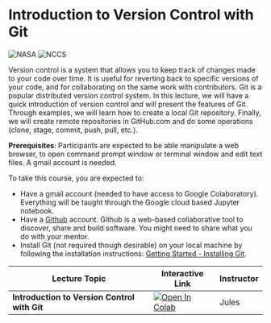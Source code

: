 # Introduction to Version Control with Git

![NASA](http://www.nasa.gov/sites/all/themes/custom/nasatwo/images/nasa-logo.svg) ![NCCS](https://www.nccs.nasa.gov/sites/default/files/NCCS_Logo_0.png)


Version control is a system that allows you to keep track of changes made to your code over time. It is useful for reverting back to specific versions of your code, and for collaborating on the same work with contributors. Git is a popular distributed version control system. In this lecture, we will have a quick introduction of version control and will present the features of Git. Through examples, we will learn how to create a local Git repository. Finally, we will create remote repositories in GitHub.com and do some operations (clone, stage, commit, push, pull, etc.).

**Prerequisites**: Participants are expected to be able manipulate a web browser, to open command prompt window or terminal window and edit text files. A gmail account is needed.


To take this course, you are expected to:

- Have a gmail account (needed to have access to Google Colaboratory). Everything will be taught through the Google cloud based Jupyter notebook.
- Have a [Github](github.com) account. Github is a web-based collaborative
  tool to discover, share and build software. You might need to share what you do with your mentor. 
- Install Git (not required though desirable) on your local machine by following the installation instructions: [Getting Started - Installing Git](https://git-scm.com/book/en/v2/Getting-Started-Installing-Git).

| Lecture Topic | Interactive Link | Instructor |
|---|---|---|
|  **Introduction to Version Control with Git**  | [![Open In Colab](https://colab.research.google.com/assets/colab-badge.svg)](https://colab.research.google.com/github/astg606/py_materials/blob/master/git_tutorial/basic_git_tutorial.ipynb)  | Jules |


<!---
| 17:15-17:30 | **Feedback Session** |  |  |
| 17:15-17:30 | **Feedback Session** |  <a href="https://www.surveymonkey.com/r/PWQVXH5"> Evaluation Survey </a> | |
--->
